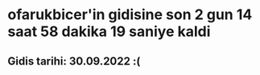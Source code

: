 # ofarukbicer'in gidisine son 2 gun 14 saat 58 dakika 19 saniye kaldi

## Gidis tarihi: 30.09.2022 :(